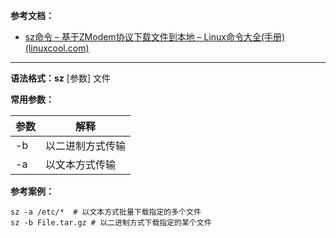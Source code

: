 **参考文档：**

- [sz命令 – 基于ZModem协议下载文件到本地 – Linux命令大全(手册) (linuxcool.com)](https://www.linuxcool.com/sz)

---

**语法格式：sz** [参数] 文件

**常用参数：**

| 参数 | 解释             |
| ------ | ------------------ |
| -b   | 以二进制方式传输 |
| -a   | 以文本方式传输   |

**参考案例：**

```shell
sz -a /etc/*  # 以文本方式批量下载指定的多个文件
sz -b File.tar.gz # 以二进制方式下载指定的某个文件
```
